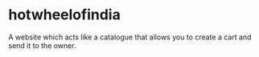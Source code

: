 # hotwheelofindia
A website which acts like a catalogue that allows you to create a cart and send it to the owner.
